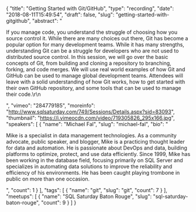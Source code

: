 {
  "title": "Getting Started with Git/GitHub",
  "type": "recording",
  "date": "2018-08-11T15:49:54",
  "draft": false,
  "slug": "getting-started-with-gitgithub",
  "abstract": "<p>If you manage code, you understand the struggle of choosing how you source control it. While there are many choices out there, Git has become a popular option for many development teams. While it has many strengths, understanding Git can be a struggle for developers who are not used to distributed source control. In this session, we will go over the basic concepts of Git, from building and cloning a repository to branching, forking, and code merges. We will use real world examples of how Git and GitHub can be used to manage global development teams. Attendees will leave with a solid understanding of how Git works, how to get started with their own GitHub repository, and some tools that can be used to manage their code.\r\n</p>",
  "vimeo": "284779185",
  "moreinfo": "http://www.sqlsaturday.com/749/Sessions/Details.aspx?sid=83093",
  "thumbnail": "https://i.vimeocdn.com/video/719305826_295x166.jpg",
  "speakers": [
    {
      "name": "Michael Fal",
      "slug": "michael-fal",
      "bio": "<p>Mike is a specialist in data management technologies. As a community advocate, public speaker, and blogger, Mike is a practicing thought leader for data and automation. He is passionate about DevOps and data, building platforms to optimize, protect, and use data efficiently. Since 1999, Mike has been working in the database field, focusing primarily on SQL Server and specializes in automating data solutions to improve the reliability and efficiency of his environments. He has been caught playing trombone in public on more than one occasion.</p>",
      "count": 1
    }
  ],
  "tags": [
    {
      "name": "git",
      "slug": "git",
      "count": 7
    }
  ],
  "meetups": [
    {
      "name": "SQL Saturday Baton Rouge",
      "slug": "sql-saturday-baton-rouge",
      "count": 9
    }
  ]
}